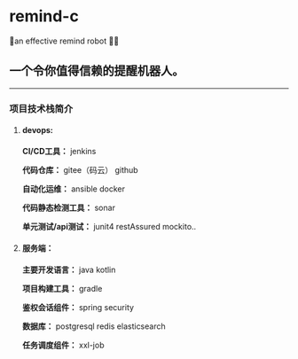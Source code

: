 # remind-c
🤖an effective remind robot 🚀🎯

## 一个令你值得信赖的提醒机器人。

---

### 项目技术栈简介

1. #### devops:

    **CI/CD工具：** jenkins
    
    **代码仓库：** gitee（码云） github
    
    **自动化运维：** ansible docker
    
    **代码静态检测工具：** sonar
    
    **单元测试/api测试：** junit4 restAssured mockito..
    
    
2. #### **服务端**：

    **主要开发语言：** java kotlin
    
    **项目构建工具：** gradle
    
    **鉴权会话组件：** spring security
    
    **数据库：** postgresql redis elasticsearch
    
    **任务调度组件：** xxl-job
    
    
    
    
